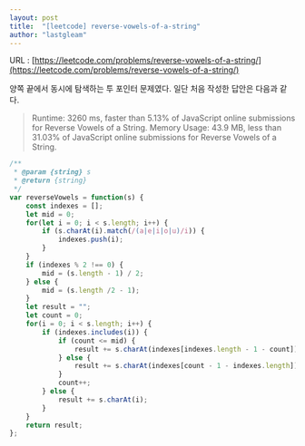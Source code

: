 ```yaml
---
layout: post
title:  "[leetcode] reverse-vowels-of-a-string"
author: "lastgleam"
---
```

URL : [https://leetcode.com/problems/reverse-vowels-of-a-string/](https://leetcode.com/problems/reverse-vowels-of-a-string/)

양쪽 끝에서 동시에 탐색하는 투 포인터 문제였다.
일단 처음 작성한 답안은 다음과 같다.

> Runtime: 3260 ms, faster than 5.13% of JavaScript online submissions for Reverse Vowels of a String.
Memory Usage: 43.9 MB, less than 31.03% of JavaScript online submissions for Reverse Vowels of a String.

```javascript
/**
 * @param {string} s
 * @return {string}
 */
var reverseVowels = function(s) {
    const indexes = [];
    let mid = 0;
    for(let i = 0; i < s.length; i++) {
        if (s.charAt(i).match(/(a|e|i|o|u)/i)) {
            indexes.push(i);
        } 
    }
    if (indexes % 2 !== 0) {
        mid = (s.length - 1) / 2;
    } else {
        mid = (s.length /2 - 1);
    }
    let result = "";
    let count = 0;
    for(i = 0; i < s.length; i++) {
        if (indexes.includes(i)) {
            if (count <= mid) {
                result += s.charAt(indexes[indexes.length - 1 - count]);
            } else {
                result += s.charAt(indexes[count - 1 - indexes.length]);
            }
            count++;
        } else {
            result += s.charAt(i);
        }
    }
    return result;
};
```